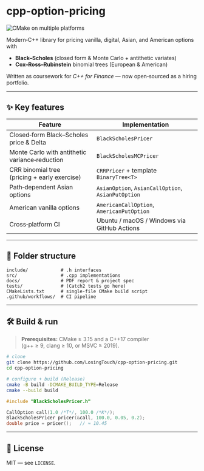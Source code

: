# cpp-option-pricing

![CMake on multiple platforms](https://github.com/LosingTouch/cpp-option-pricing/actions/workflows/cmake-multi-platform.yml/badge.svg)

Modern‑C++ library for pricing vanilla, digital, Asian, and American options with

* **Black–Scholes** (closed form & Monte Carlo + antithetic variates)  
* **Cox–Ross–Rubinstein** binomial trees (European & American)

Written as coursework for *C++ for Finance* — now open‑sourced as a hiring portfolio.

---

## ✨ Key features

| Feature | Implementation |
|---------|----------------|
| Closed‑form Black–Scholes price & Delta | `BlackScholesPricer` |
| Monte Carlo with antithetic variance‑reduction | `BlackScholesMCPricer` |
| CRR binomial tree (pricing + early exercise) | `CRRPricer` + template `BinaryTree<T>` |
| Path‑dependent Asian options | `AsianOption`, `AsianCallOption`, `AsianPutOption` |
| American vanilla options | `AmericanCallOption`, `AmericanPutOption` |
| Cross‑platform CI | Ubuntu / macOS / Windows via GitHub Actions |

---

## 📂 Folder structure
```
include/            # .h interfaces  
src/                # .cpp implementations  
docs/               # PDF report & project spec  
tests/              # (Catch2 tests go here)  
CMakeLists.txt      # single‑file CMake build script  
.github/workflows/  # CI pipeline  
```

---

## 🛠️ Build & run

> **Prerequisites:** CMake ≥ 3.15 and a C++17 compiler  
> (g++ ≥ 9, clang ≥ 10, or MSVC ≥ 2019).

```bash
# clone
git clone https://github.com/LosingTouch/cpp-option-pricing.git
cd cpp-option-pricing

# configure + build (Release)
cmake -B build -DCMAKE_BUILD_TYPE=Release
cmake --build build
```

```cpp
#include "BlackScholesPricer.h"

CallOption call(1.0 /*T*/, 100.0 /*K*/);
BlackScholesPricer pricer(&call, 100.0, 0.05, 0.2);
double price = pricer();   // ≈ 10.45
```

---

## 📜 License

MIT — see `LICENSE`.


